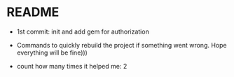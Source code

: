 # README

* 1st commit: init and add gem for authorization



* Commands to quickly rebuild the project if something went wrong. Hope everything will be fine))) 
* count how many times it helped me: 2 
